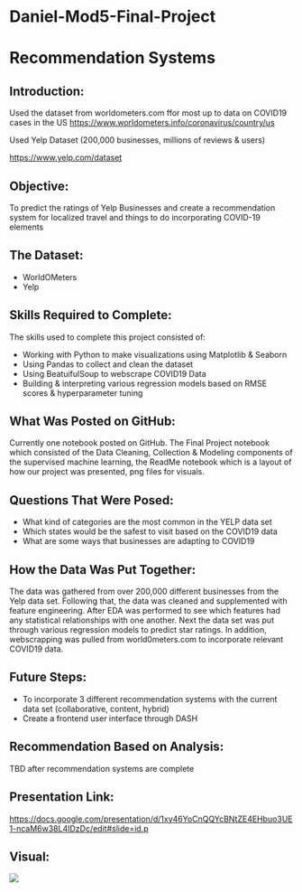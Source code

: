 # Daniel-Mod5-Final-Project
# Recommendation Systems

## Introduction:

Used the dataset from worldometers.com ffor most up to data on COVID19 cases in the US
https://www.worldometers.info/coronavirus/country/us

Used Yelp Dataset (200,000 businesses, millions of reviews & users)

https://www.yelp.com/dataset

## Objective:
 
To predict the ratings of Yelp Businesses and create a recommendation system for localized travel and things to do incorporating COVID-19 elements

## The Dataset:

* WorldOMeters
* Yelp

## Skills Required to Complete:

The skills used to complete this project consisted of:

* Working with Python to make visualizations using Matplotlib & Seaborn
* Using Pandas to collect and clean the dataset
* Using BeatuifulSoup to webscrape COVID19 Data
* Building & interpreting various regression models based on RMSE scores & hyperparameter tuning

## What Was Posted on GitHub:

Currently one notebook posted on GitHub. The Final Project notebook which consisted of the Data Cleaning, Collection & Modeling components of the supervised machine learning, the ReadMe notebook which is a layout of how our project was presented, png files for visuals.

## Questions That Were Posed:

* What kind of categories are the most common in the YELP data set
* Which states would be the safest to visit based on the COVID19 data
* What are some ways that businesses are adapting to COVID19

## How the Data Was Put Together:

The data was gathered from over 200,000 different businesses from the Yelp data set. Following that, the data was cleaned and supplemented with feature engineering. After EDA was performed to see which features had any statistical relationships with one another. Next the data set was put through various regression models to predict star ratings. In addition, webscrapping was pulled from world0meters.com to incorporate relevant COVID19 data. 

## Future Steps:

* To incorporate 3 different recommendation systems with the current data set (collaborative, content, hybrid)
* Create a frontend user interface through DASH

## Recommendation Based on Analysis:

TBD after recommendation systems are complete

## Presentation Link:

https://docs.google.com/presentation/d/1xy46YoCnQQYcBNtZE4EHbuo3UE1-ncaM6w38L4IDzDc/edit#slide=id.p

## Visual:

![](https://github.com/dhcho0622/Mod-5-Final-Project/blob/master/PNG_Visuals/Count_of_Ratings.png)








